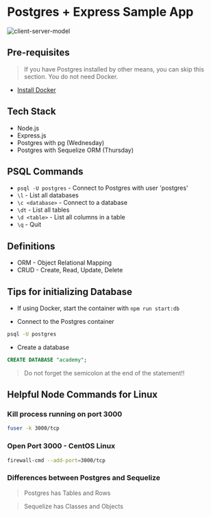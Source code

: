 # Postgres + Express Sample App

![client-server-model](https://user-images.githubusercontent.com/119979671/214760820-ced2d4a6-edfe-42f7-904c-f1d87ac57e97.png)

## Pre-requisites

> If you have Postgres installed by other means, you can skip this section. You do not need Docker.

-   [Install Docker](https://docs.docker.com/get-docker/)

## Tech Stack

-   Node.js
-   Express.js
-   Postgres with pg (Wednesday)
-   Postgres with Sequelize ORM (Thursday)

## PSQL Commands

-   `psql -U postgres` - Connect to Postgres with user 'postgres'
-   `\l` - List all databases
-   `\c <database>` - Connect to a database
-   `\dt` - List all tables
-   `\d <table>` - List all columns in a table
-   `\q` - Quit

## Definitions

-   ORM - Object Relational Mapping
-   CRUD - Create, Read, Update, Delete

## Tips for initializing Database

-   If using Docker, start the container with `npm run start:db`

-   Connect to the Postgres container

```bash
psql -U postgres
```

-   Create a database

```sql
CREATE DATABASE "academy";
```

> Do not forget the semicolon at the end of the statement!!

## Helpful Node Commands for Linux

### Kill process running on port 3000

```bash
fuser -k 3000/tcp
```

### Open Port 3000 - CentOS Linux

```bash
firewall-cmd --add-port=3000/tcp
```

### Differences between Postgres and Sequelize

> Postgres has Tables and Rows

> Sequelize has Classes and Objects
